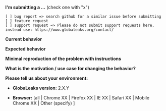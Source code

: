 <!--PLEASE FILL THE FOLLOWING INFORMATION -->

**I'm submitting a ...**  (check one with "x")
```
[ ] bug report => search github for a similar issue before submitting
[ ] feature request
[ ] support request => Please do not submit support requests here, instead use: https://www.globaleaks.org/contact/
```

**Current behavior**
<!-- Describe how the bug manifests. -->

**Expected behavior**
<!-- Describe what the behavior would be without the bug. -->

**Minimal reproduction of the problem with instructions**
<!--
Please provide the *STEPS TO REPRODUCE*
If the current behavior is a bug or you can illustrate your feature request better with an example. 
-->

**What is the motivation / use case for changing the behavior?**
<!-- Describe the motivation or the concrete use case -->

**Please tell us about your environment:**
<!-- Operating system, IDE, package manager, HTTP server, ... -->

* **GlobaLeaks version:** 2.X.Y
<!-- Check whether this is still an issue in the most recent Angular version -->

* **Browser:** [all | Chrome XX | Firefox XX | IE XX | Safari XX | Mobile Chrome XX | Other (specify) ]
<!-- All browsers where this could be reproduced -->
